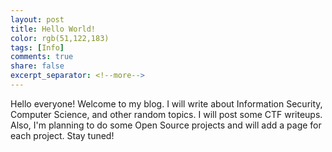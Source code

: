 ```yaml
---
layout: post
title: Hello World!
color: rgb(51,122,183)
tags: [Info]
comments: true
share: false
excerpt_separator: <!--more-->
---
```


Hello everyone! Welcome to my blog. <!--more-->I will write about Information Security, Computer Science, and other random topics. I will post some CTF writeups. Also, I'm planning to do some Open Source projects and will add a page for each project. Stay tuned!
